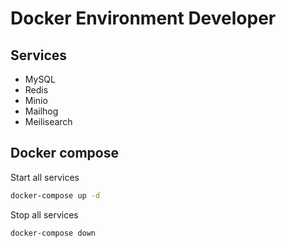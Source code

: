 # Docker Environment Developer

## Services

- MySQL
- Redis
- Minio
- Mailhog
- Meilisearch

## Docker compose

Start all services
```bash
docker-compose up -d
```

Stop all services
```bash
docker-compose down
```
